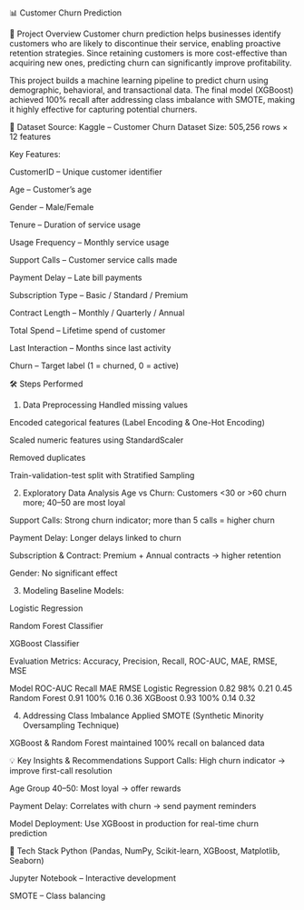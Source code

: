 📊 Customer Churn Prediction

📌 Project Overview
Customer churn prediction helps businesses identify customers who are likely to discontinue their service, enabling proactive retention strategies. Since retaining customers is more cost-effective than acquiring new ones, predicting churn can significantly improve profitability.

This project builds a machine learning pipeline to predict churn using demographic, behavioral, and transactional data. The final model (XGBoost) achieved 100% recall after addressing class imbalance with SMOTE, making it highly effective for capturing potential churners.

📂 Dataset
Source: Kaggle – Customer Churn Dataset
Size: 505,256 rows × 12 features

Key Features:

CustomerID – Unique customer identifier

Age – Customer’s age

Gender – Male/Female

Tenure – Duration of service usage

Usage Frequency – Monthly service usage

Support Calls – Customer service calls made

Payment Delay – Late bill payments

Subscription Type – Basic / Standard / Premium

Contract Length – Monthly / Quarterly / Annual

Total Spend – Lifetime spend of customer

Last Interaction – Months since last activity

Churn – Target label (1 = churned, 0 = active)

🛠 Steps Performed
1. Data Preprocessing
Handled missing values

Encoded categorical features (Label Encoding & One-Hot Encoding)

Scaled numeric features using StandardScaler

Removed duplicates

Train-validation-test split with Stratified Sampling

2. Exploratory Data Analysis
Age vs Churn: Customers <30 or >60 churn more; 40–50 are most loyal

Support Calls: Strong churn indicator; more than 5 calls = higher churn

Payment Delay: Longer delays linked to churn

Subscription & Contract: Premium + Annual contracts → higher retention

Gender: No significant effect

3. Modeling
Baseline Models:

Logistic Regression

Random Forest Classifier

XGBoost Classifier

Evaluation Metrics: Accuracy, Precision, Recall, ROC-AUC, MAE, RMSE, MSE

Model	                 ROC-AUC	  Recall	   MAE	     RMSE
Logistic Regression    	0.82	     98%	     0.21	     0.45
Random Forest	          0.91	     100%	     0.16	     0.36
XGBoost	                0.93	     100%	     0.14	     0.32

4. Addressing Class Imbalance
Applied SMOTE (Synthetic Minority Oversampling Technique)

XGBoost & Random Forest maintained 100% recall on balanced data

💡 Key Insights & Recommendations
Support Calls: High churn indicator → improve first-call resolution

Age Group 40–50: Most loyal → offer rewards

Payment Delay: Correlates with churn → send payment reminders

Model Deployment: Use XGBoost in production for real-time churn prediction

🚀 Tech Stack
Python (Pandas, NumPy, Scikit-learn, XGBoost, Matplotlib, Seaborn)

Jupyter Notebook – Interactive development

SMOTE – Class balancing
